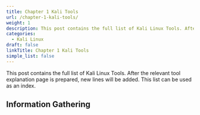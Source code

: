 ```yaml
---
title: Chapter 1 Kali Tools
url: /chapter-1-kali-tools/
weight: 1
description: This post contains the full list of Kali Linux Tools. After the relevant tool explanation page is prepared, new lines will be added.
categories:
  - Kali Linux
draft: false
linkTitle: Chapter 1 Kali Tools
simple_list: false
---
```


This post contains the full list of Kali Linux Tools. After the relevant tool explanation page is prepared, new lines will be added. This list can be used as an index.

## Information Gathering


